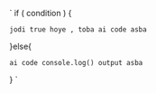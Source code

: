 


` if ( condition ) {

    jodi true hoye , toba ai code asba


}else{

    ai code console.log() output asba
} `












